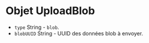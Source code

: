 # Objet UploadBlob

* `type` String - `blob`.
* `blobUUID` String - UUID des données blob à envoyer.